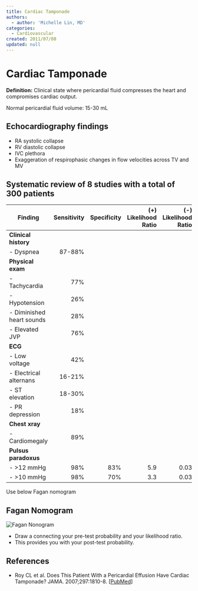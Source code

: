 ```yaml
---
title: Cardiac Tamponade
authors:
  - author: 'Michelle Lin, MD'
categories:
  - Cardiovascular
created: 2011/07/08
updated: null
---
```


# Cardiac Tamponade

**Definition:** Clinical state where pericardial fluid compresses the heart and compromises cardiac output.

Normal pericardial fluid volume: 15-30 mL

## Echocardiography findings

- RA systolic collapse
- RV diastolic collapse
- IVC plethora
- Exaggeration of respirophasic changes in flow velocities across TV and MV

## Systematic review of 8 studies with a total of 300 patients

| Finding                   | Sensitivity | Specificity | (+) Likelihood Ratio | (-) Likelihood Ratio |
| ------------------------- | ----------: | ----------: | -------------------: | -------------------: |
| **Clinical history**      |             |             |                      |                      |
| - Dyspnea                 |      87-88% |             |                      |                      |
| **Physical exam**         |             |             |                      |                      |
| - Tachycardia             |         77% |             |                      |                      |
| - Hypotension             |         26% |             |                      |                      |
| - Diminished heart sounds |         28% |             |                      |                      |
| - Elevated JVP            |         76% |             |                      |                      |
| **ECG**                   |             |             |                      |                      |
| - Low voltage             |         42% |             |                      |                      |
| - Electrical alternans    |      16-21% |             |                      |                      |
| - ST elevation            |      18-30% |             |                      |                      |
| - PR depression           |         18% |             |                      |                      |
| **Chest xray**            |             |             |                      |                      |
| - Cardiomegaly            |         89% |             |                      |                      |
| **Pulsus paradoxus**      |             |             |                      |                      |
| - >12 mmHg                |         98% |         83% |                  5.9 |                 0.03 |
| - >10 mmHg                |         98% |         70% |                  3.3 |                 0.03 |

Use below Fagan nomogram

## Fagan Nomogram

![Fagan Nonogram](media/cardiac-tamponade_image-1.png)

- Draw a connecting your pre-test probability and your likelihood ratio. 
- This provides you with your post-test probability.

## References

- Roy CL et al. Does This Patient With a Pericardial Effusion Have Cardiac Tamponade? JAMA. 2007;297:1810-8. [[PubMed](https://www.ncbi.nlm.nih.gov/pubmed/?term=17456823)]
